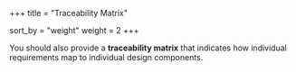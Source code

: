 +++
title = "Traceability Matrix"

sort_by = "weight"
weight = 2
+++

You should also provide a **traceability matrix** that indicates how
individual requirements map to individual design components.